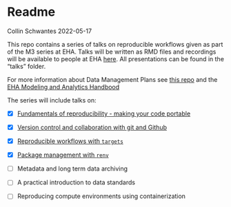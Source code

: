 Readme
================
Collin Schwantes
2022-05-17

This repo contains a series of talks on reproducible workflows given as
part of the M3 series at EHA. Talks will be written as RMD files and
recordings will be available to people at EHA
[here](https://airtable.com/appwlxIzmQx5njRtQ/tbledVCO9MRKkK9MW/viwd5Kt2QVw7lyAKb?blocks=hide).
All presentations can be found in the “talks” folder.

For more information about Data Management Plans see [this
repo](https://github.com/ecohealthalliance/data-mgmt-plan) and the [EHA
Modeling and Analytics
Handbood](https://ecohealthalliance.github.io/eha-ma-handbook/index.html)

The series will include talks on:

- [x] [Fundamentals of reproducibility - making your code
  portable](https://airtable.com/appwlxIzmQx5njRtQ/tbledVCO9MRKkK9MW/viwFlSmwQVLydq9Ri/recZnmKU3g9AQXik9?blocks=hide)
- [x] [Version control and collaboration with git and
  Github](https://airtable.com/appwlxIzmQx5njRtQ/tbledVCO9MRKkK9MW/viwFlSmwQVLydq9Ri/recRN0yUR4Tagp2nf?blocks=hide)
- [x] [Reproducible workflows with
  `targets`](https://airtable.com/appwlxIzmQx5njRtQ/tbledVCO9MRKkK9MW/viwFlSmwQVLydq9Ri/recLn3sCLesOsopqS?blocks=hide)
- [x] [Package management with
  `renv`](https://airtable.com/appwlxIzmQx5njRtQ/tbledVCO9MRKkK9MW/viwFlSmwQVLydq9Ri/receDurRk5Rg1jWBt?blocks=hide)
- [ ] Metadata and long term data archiving
- [ ] A practical introduction to data standards
- [ ] Reproducing compute environments using containerization


